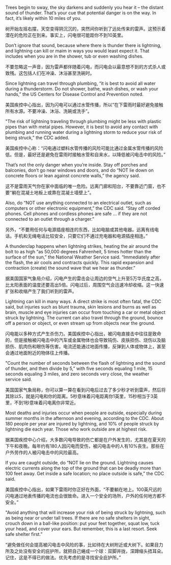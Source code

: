 Trees begin to sway, the sky darkens and suddenly you hear it – the distant sound of thunder. That’s your cue that potential danger is on the way. In fact, it’s likely within 10 miles of you.


树开始左摇右摆，天空变得阴沉沉的，突然间你听到了远处传来的雷声。这预示着潜在的危险正在到来。事实上，闪电很可能距你不到10英里。


Don’t ignore that sound, because where there is thunder there is lightning, and lightning can kill or maim in ways you would least expect it. That includes when you are in the shower, tub or even washing dishes.


不要忽略这一声音，因为雷声都伴随着闪电，而闪电会以最意想不到的方式杀人或致残。这包括人们在冲澡、沐浴甚至洗碗时。


Since lightning can travel through plumbing, “it is best to avoid all water during a thunderstorm. Do not shower, bathe, wash dishes, or wash your hands,” the US Centers for Disease Control and Prevention noted.


美国疾控中心指出，因为闪电可以通过水管传播，所以“在下雷雨时最好避免接触所有水源。不要冲澡、沐浴、洗碗或洗手”。


"The risk of lightning traveling through plumbing might be less with plastic pipes than with metal pipes. However, it is best to avoid any contact with plumbing and running water during a lightning storm to reduce your risk of being struck,” the CDC added.


美国疾控中心称：“闪电通过塑料水管传播的风险可能比通过金属水管传播的风险低。但是，最好还是避免在雷雨时接触水管和自来水，以降低被闪电击中的风险。”


That’s not the only danger when you’re inside. Stay off porches and balconies, don’t go near windows and doors, and do “NOT lie down on concrete floors or lean against concrete walls,” the agency said.


这不是雷雨天气你在家中面临的唯一危险。远离门廊和阳台，不要靠近门窗，也不要“躺在混凝土地板上或靠在混凝土墙壁上”。


Also, do “NOT use anything connected to an electrical outlet, such as computers or other electronic equipment,” the CDC said. “Stay off corded phones. Cell phones and cordless phones are safe … if they are not connected to an outlet through a charger.”


另外，“不要用任何与电源插座相连的东西，比如电脑或其他电器。远离有线电话。手机和无绳电话比较安全，只要它们不通过充电器和电源插座相连。”


A thunderclap happens when lightning strikes, heating the air around the bolt to as high “as 50,000 degrees Fahrenheit, 5 times hotter than the surface of the sun,” the National Weather Service said. “Immediately after the flash, the air cools and contracts quickly. This rapid expansion and contraction (create) the sound wave that we hear as thunder.”


据美国国家气象局介绍，闪电产生的雷击会让周边的空气上升至5万华氏度之高，比太阳表面的温度还要高出5倍。闪电过后，周围空气会迅速冷却收缩。这一快速扩张和收缩产生了我们听到的雷声。


Lightning can kill in many ways. A direct strike is most often fatal, the CDC said, but injuries such as blunt trauma, skin lesions and burns as well as brain, muscle and eye injuries can occur from touching a car or metal object struck by lightning. The current can also travel through the ground, bounce off a person or object, or even stream up from objects near the ground.


闪电能以多种方式产生杀伤力。美国疾控中心指出，被闪电直接击中往往是致命的，但是接触被闪电击中的汽车或金属物体也会导致钝伤、皮肤损伤、烧伤以及脑损伤、肌肉伤和眼伤等伤害。电流还能通过地面传播，反弹到人体或物体上，甚至会通过地面附近的物体往上传播。


"Count the number of seconds between the flash of lightning and the sound of thunder, and then divide by 5,” with five seconds equaling 1 mile, 15 seconds equaling 3 miles, and zero seconds very close, the weather service said.


美国国家气象局称，你可以算一算在看到闪电后过去了多少秒才听到雷声，然后将其除以5，就是闪电和你的距离。5秒意味着闪电距离你1英里，15秒相当于3英里，不到1秒意味着闪电离你非常近。


Most deaths and injuries occur when people are outside, especially during summer months in the afternoon and evening, according to the CDC. About 180 people per year are injured by lightning, and 10% of people struck by lightning die each year. Those who work outside are at highest risk.


据美国疾控中心介绍，大多数闪电导致的伤亡都是在户外发生的，尤其是在夏天的下午和夜晚。每年约有180人因闪电而受伤，被闪电击中的人有10%丧生。那些在户外劳作的人被闪电击中的风险最高。


If you are caught outside, do “NOT lie on the ground. Lightning causes electric currents along the top of the ground that can be deadly more than 100 feet away. Get inside a safe location; no place outside is safe,” the CDC said.


美国疾控中心指出，如果下雷雨时你正好在外面，“不要躺在地上。100英尺远的闪电通过地表传播的电流也会很致命。进入一个安全的场所，户外的任何地方都不安全。”


"Avoid anything that will increase your risk of being struck by lightning, such as being near or under tall trees. If there are no safe shelters in sight, crouch down in a ball-like position: put your feet together, squat low, tuck your head, and cover your ears. But remember, this is a last resort. Seek safe shelter first.”


“避免做任何会提高被闪电击中风险的事，比如待在大树附近或大树下。如果目力所及之处没有安全的庇护所，就把自己蜷成一个球：双脚并拢，深蹲缩头捂耳朵。记住，这是不得已的做法。优先考虑的是寻找安全庇护所。”

